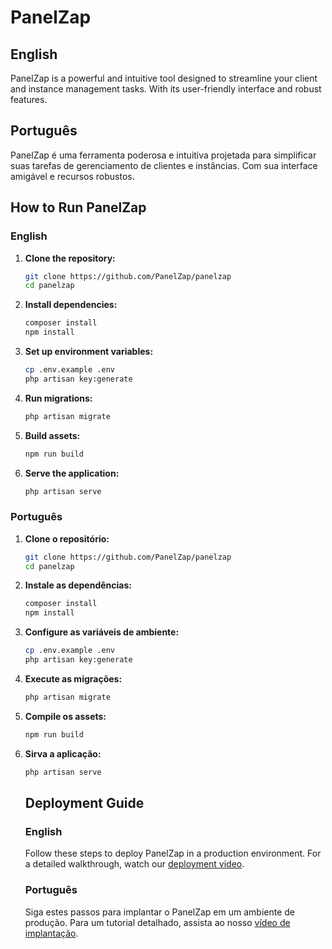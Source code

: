 # PanelZap

## English
PanelZap is a powerful and intuitive tool designed to streamline your client and instance management tasks. With its user-friendly interface and robust features.

## Português
PanelZap é uma ferramenta poderosa e intuitiva projetada para simplificar suas tarefas de gerenciamento de clientes e instâncias. Com sua interface amigável e recursos robustos.

## How to Run PanelZap

### English

1. **Clone the repository:**
    ```bash
    git clone https://github.com/PanelZap/panelzap
    cd panelzap
    ```

2. **Install dependencies:**
    ```bash
    composer install
    npm install
    ```

3. **Set up environment variables:**
    ```bash
    cp .env.example .env
    php artisan key:generate
    ```

4. **Run migrations:**
    ```bash
    php artisan migrate
    ```

5. **Build assets:**
    ```bash
    npm run build
    ```

6. **Serve the application:**
    ```bash
    php artisan serve
    ```

### Português

1. **Clone o repositório:**
    ```bash
    git clone https://github.com/PanelZap/panelzap
    cd panelzap
    ```

2. **Instale as dependências:**
    ```bash
    composer install
    npm install
    ```

3. **Configure as variáveis de ambiente:**
    ```bash
    cp .env.example .env
    php artisan key:generate
    ```

4. **Execute as migrações:**
    ```bash
    php artisan migrate
    ```

5. **Compile os assets:**
    ```bash
    npm run build
    ```

6. **Sirva a aplicação:**
    ```bash
    php artisan serve
    ```

    ## Deployment Guide

    ### English

    Follow these steps to deploy PanelZap in a production environment. For a detailed walkthrough, watch our [deployment video](https://www.youtube.com/watch?v=frFe-enogq0&t=1s).

    ### Português

    Siga estes passos para implantar o PanelZap em um ambiente de produção. Para um tutorial detalhado, assista ao nosso [vídeo de implantação](https://www.youtube.com/watch?v=frFe-enogq0&t=1s).